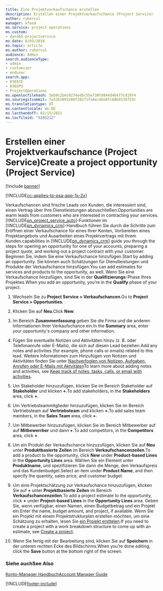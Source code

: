 ```yaml
---
title: Eine Projektverkaufschance erstellen
description: Erstellen einer Projektverkaufschance (Project Service)
author: ruhercul
manager: kfend
ms.service: project-operations
ms.custom:
- dyn365-projectservice
ms.date: 8/03/2018
ms.topic: article
ms.author: ruhercul
audience: Admin
search.audienceType:
- admin
- customizer
- enduser
search.app:
- D365CE
- D365PS
- ProjectOperations
ms.openlocfilehash: 5eb9c2bdc9274edbc55e730fd844d46477cd19f4
ms.sourcegitcommit: fa32b1893286f20271fa4ec4be8fc68bd135f53c
ms.translationtype: HT
ms.contentlocale: de-DE
ms.lasthandoff: 02/15/2021
ms.locfileid: "5285212"
---
```

# <a name="create-a-project-opportunity-project-service"></a><span data-ttu-id="f45bc-103">Erstellen einer Projektverkaufschance (Project Service)</span><span class="sxs-lookup"><span data-stu-id="f45bc-103">Create a project opportunity (Project Service)</span></span>

[!include [banner](../includes/psa-now-project-operations.md)]

[!INCLUDE[cc-applies-to-psa-app-1x-2x](../includes/cc-applies-to-psa-app-1x-2x.md)]

<span data-ttu-id="f45bc-104">Verkaufschancen sind frische Leads von Kunden, die interessiert sind, einen Vertrag über Ihre Dienstleistungen abzuschließen.</span><span class="sxs-lookup"><span data-stu-id="f45bc-104">Opportunities are warm leads from customers who are interested in contracting your services.</span></span> [!INCLUDE[pn_project_service_auto](../includes/pn-project-service-auto.md)]<span data-ttu-id="f45bc-105">-Funktionen im [!INCLUDE[pn_dynamics_crm](../includes/pn-dynamics-crm.md)]-Handbuch führen Sie durch die Schritte zum Eröffnen einer Verkaufschance für eines Ihrer Konten, Vorbereiten eines Projektangebots und Ausarbeiten eines Projektvertrags mit Ihrem Kunden.</span><span class="sxs-lookup"><span data-stu-id="f45bc-105">capabilities in [!INCLUDE[pn_dynamics_crm](../includes/pn-dynamics-crm.md)] guide you through the steps for opening an opportunity for one of your accounts, preparing a project quote, and working out a project contract with your customer.</span></span> <span data-ttu-id="f45bc-106">Beginnen Sie, indem Sie eine Verkaufschance hinzufügen.</span><span class="sxs-lookup"><span data-stu-id="f45bc-106">Start by adding an opportunity.</span></span> <span data-ttu-id="f45bc-107">Sie können auch Schätzungen für Dienstleistungen und Produkte der Verkaufschance hinzufügen.</span><span class="sxs-lookup"><span data-stu-id="f45bc-107">You can add estimates for services and products to the opportunity, as well.</span></span> <span data-ttu-id="f45bc-108">Wenn Sie eine Verkaufschance hinzufügen, sind Sie in der **Qualifizierungs**-Phase Ihres Projektes.</span><span class="sxs-lookup"><span data-stu-id="f45bc-108">When you add an opportunity, you’re in the **Qualify** phase of your project.</span></span>  
  
1.  <span data-ttu-id="f45bc-109">Wechseln Sie zu **Project Service > Verkaufschancen**.</span><span class="sxs-lookup"><span data-stu-id="f45bc-109">Go to **Project Service > Opportunities**.</span></span>  
  
2.  <span data-ttu-id="f45bc-110">Klicken Sie auf **Neu**.</span><span class="sxs-lookup"><span data-stu-id="f45bc-110">Click **New**.</span></span>  
  
3.  <span data-ttu-id="f45bc-111">Im Bereich **Zusammenfassung** geben Sie die Firma und die anderen Informationen Ihrer Verkaufschance ein.</span><span class="sxs-lookup"><span data-stu-id="f45bc-111">In the **Summary** area, enter your opportunity's company and other information.</span></span>  
  
4.  <span data-ttu-id="f45bc-112">Fügen Sie eventuelle Notizen und Aktivitäten hinzu (z. B. oder Telefonanrufe oder E-Mails), die sich auf diesen Lead beziehen.</span><span class="sxs-lookup"><span data-stu-id="f45bc-112">Add any notes and activities (for example, phone calls or emails) related to this lead.</span></span> <span data-ttu-id="f45bc-113">Weitere Informationen zum Hinzufügen von Notizen und Aktivitäten finden Sie unter [Nachverfoglen von Notizen, Aufgaben, Anrufen oder E-Mails mit Aktvitäten](https://docs.microsoft.com/dynamics365/customerengagement/on-premises/basics/work-with-activities)</span><span class="sxs-lookup"><span data-stu-id="f45bc-113">To learn more about adding notes and activities, see [Keep track of notes, tasks, calls, or email with activities](https://docs.microsoft.com/dynamics365/customerengagement/on-premises/basics/work-with-activities).</span></span>  
  
5.  <span data-ttu-id="f45bc-114">Um Stakeholder hinzuzufügen, klicken Sie im Bereich Stakeholder auf **Stakeholder** und klicken **+**.</span><span class="sxs-lookup"><span data-stu-id="f45bc-114">To add stakeholders, in the **Stakeholders** area, click **+**.</span></span>  
  
6.  <span data-ttu-id="f45bc-115">Um Vertriebsteammitglieder hinzuzufügen, klicken Sie im Bereich Vertriebsteam auf **Vertriebsteam** und klicken **+**.</span><span class="sxs-lookup"><span data-stu-id="f45bc-115">To add sales team members, in the **Sales Team** area, click **+**.</span></span>  
  
7.  <span data-ttu-id="f45bc-116">Um Mitbewerber hinzuzufügen, klicken Sie im Bereich Mitbewerber auf auf **Mitbewerrber** und dann **+**.</span><span class="sxs-lookup"><span data-stu-id="f45bc-116">To add competitors, in the **Competitors** area, click **+**.</span></span>  
  
8.  <span data-ttu-id="f45bc-117">Um ein Produkt der Verkaufschance hinzuzufügen, klicken Sie auf **Neu** unter **Produktbasierte Zeilen** im Bereich **Verkaufschancenzeilen**.</span><span class="sxs-lookup"><span data-stu-id="f45bc-117">To add a product to the opportunity, click **New** under **Product-based Lines** in the **Opportunity Lines** area.</span></span> <span data-ttu-id="f45bc-118">Wählen Sie ein Element unter **Produktname**, und spezifizieren Sie dann die Menge, den Verkaufspreis und das Kundenbudget.</span><span class="sxs-lookup"><span data-stu-id="f45bc-118">Select an item under **Product Name**, and then specify the quantity, sales price, and customer budget.</span></span>  
  
9. <span data-ttu-id="f45bc-119">Um eine Projektschätzung zur Verkaufschance hinzuzufügen, klicken Sie auf **+** unter **Projektbasierte Zeilen** im Bereich **Verkaufschancenzeilen**.</span><span class="sxs-lookup"><span data-stu-id="f45bc-119">To add a project estimate to the opportunity, click **+** under **Project-based Lines** in the **Opportunity Lines** area.</span></span> <span data-ttu-id="f45bc-120">Geben Sie, wenn verfügbar, einen Namen, einen Budgetbetrag und ein Projekt ein.</span><span class="sxs-lookup"><span data-stu-id="f45bc-120">Enter the name, budget amount, and project, if available.</span></span> <span data-ttu-id="f45bc-121">Wenn Sie ein Projekt mit einem Projektstrukturplan erstellen möchten, um eine Schätzung zu erhalten, lesen Sie [ein Projekt ersttelen](../psa/create-project.md).</span><span class="sxs-lookup"><span data-stu-id="f45bc-121">If you need to create a project with a work breakdown structure to come up with an estimate, see [Create a project](../psa/create-project.md).</span></span>  
  
10. <span data-ttu-id="f45bc-122">Wenn Sie fertig mit der Bearbeitung sind, klicken Sie auf **Speichern** in der unteren rechten Ecke des Bildschirms.</span><span class="sxs-lookup"><span data-stu-id="f45bc-122">When you’re done editing, click the **Save** button at the bottom right of the screen.</span></span>  
  
### <a name="see-also"></a><span data-ttu-id="f45bc-123">Siehe auch</span><span class="sxs-lookup"><span data-stu-id="f45bc-123">See Also</span></span>  
 [<span data-ttu-id="f45bc-124">Konto-Manager Handbuch</span><span class="sxs-lookup"><span data-stu-id="f45bc-124">Account Manager Guide</span></span>](../psa/account-manager-guide.md)


[!INCLUDE[footer-include](../includes/footer-banner.md)]